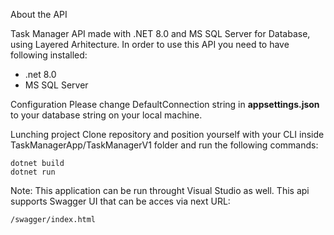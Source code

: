 About the API

Task Manager API made with .NET 8.0 and MS SQL Server for Database, using Layered Arhitecture.
In order to use this API you need to have following installed:
- .net 8.0
- MS SQL Server

Configuration
Please change DefaultConnection string in **appsettings.json** to your database string on your local machine.

Lunching project
Clone repository and position yourself with your CLI inside TaskManagerApp/TaskManagerV1 folder and run the following commands:
```
dotnet build
dotnet run
```
Note: This application can be run throught Visual Studio as well.
This api supports Swagger UI that can be acces via next URL:
```
/swagger/index.html
```

